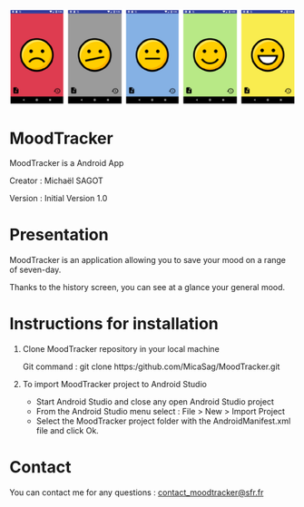![MoodTracker Img](/app/src/main/res/drawable/MoodT.PNG)

# MoodTracker

MoodTracker is a Android App

Creator : Michaël SAGOT 

Version : Initial Version 1.0


# Presentation

MoodTracker is an application allowing you to save your mood on a range of seven-day.

Thanks to the history screen, you can see at a glance your general mood.
 


# Instructions for installation


1. Clone MoodTracker repository in your local machine

    Git command : git clone https:/github.com/MicaSag/MoodTracker.git


2. To import MoodTracker project to Android Studio 

	* Start Android Studio and close any open Android Studio project
	* From the Android Studio menu select : File > New > Import Project
	* Select the MoodTracker project folder with the AndroidManifest.xml file and click Ok. 



# Contact

You can contact me for any questions : contact_moodtracker@sfr.fr
